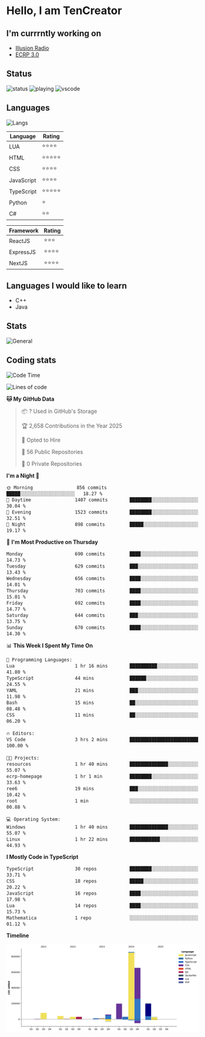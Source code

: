 # Hello, I am TenCreator

## I'm currrntly working on
- [Illusion Radio](https://illusionradio.co.uk/)
- [ECRP 3.0](http://github.com/Emerald-Coast-Roleplay/)

## Status
![status](https://api.statusbadges.me/badge/status/518334475038359555?simple=true&style=for-the-badge)
![playing](https://api.statusbadges.me/badge/playing/518334475038359555?style=for-the-badge)
![vscode](https://api.statusbadges.me/badge/vscode/518334475038359555?style=for-the-badge)

## Languages
![Langs](https://github-readme-stats.vercel.app/api/top-langs/?username=tencreator&layout=compact&theme=radical)


|Language|Rating|
|--------|------|
|LUA|⭐️⭐️⭐️⭐️|
|HTML|⭐️⭐️⭐️⭐️⭐️|
|CSS|⭐️⭐️⭐️⭐️|
|JavaScript|⭐️⭐️⭐️⭐️|
|TypeScript|⭐️⭐️⭐️⭐️⭐️|
|Python|⭐️|
|C#|⭐️⭐️ |

|Framework|Rating|
|--------|------|
|ReactJS|⭐️⭐️⭐|
|ExpressJS|⭐️⭐️⭐️⭐️|
|NextJS|⭐️⭐️⭐⭐️|

## Languages I would like to learn
- C++
- Java

## Stats
![General](https://github-readme-stats.vercel.app/api?username=tencreator&show_icons=true&theme=radical)

## Coding stats

<!--START_SECTION:waka-->
![Code Time](http://img.shields.io/badge/Code%20Time-548%20hrs%2015%20mins-blue)

![Lines of code](https://img.shields.io/badge/From%20Hello%20World%20I%27ve%20Written-2.2%20million%20lines%20of%20code-blue)

**🐱 My GitHub Data** 

> 📦 ? Used in GitHub's Storage 
 > 
> 🏆 2,658 Contributions in the Year 2025
 > 
> 💼 Opted to Hire
 > 
> 📜 56 Public Repositories 
 > 
> 🔑 0 Private Repositories 
 > 
**I'm a Night 🦉** 

```text
🌞 Morning                856 commits         █████░░░░░░░░░░░░░░░░░░░░   18.27 % 
🌆 Daytime                1407 commits        ████████░░░░░░░░░░░░░░░░░   30.04 % 
🌃 Evening                1523 commits        ████████░░░░░░░░░░░░░░░░░   32.51 % 
🌙 Night                  898 commits         █████░░░░░░░░░░░░░░░░░░░░   19.17 % 
```
📅 **I'm Most Productive on Thursday** 

```text
Monday                   690 commits         ████░░░░░░░░░░░░░░░░░░░░░   14.73 % 
Tuesday                  629 commits         ███░░░░░░░░░░░░░░░░░░░░░░   13.43 % 
Wednesday                656 commits         ████░░░░░░░░░░░░░░░░░░░░░   14.01 % 
Thursday                 703 commits         ████░░░░░░░░░░░░░░░░░░░░░   15.01 % 
Friday                   692 commits         ████░░░░░░░░░░░░░░░░░░░░░   14.77 % 
Saturday                 644 commits         ███░░░░░░░░░░░░░░░░░░░░░░   13.75 % 
Sunday                   670 commits         ████░░░░░░░░░░░░░░░░░░░░░   14.30 % 
```


📊 **This Week I Spent My Time On** 

```text
💬 Programming Languages: 
Lua                      1 hr 16 mins        ██████████░░░░░░░░░░░░░░░   41.80 % 
TypeScript               44 mins             ██████░░░░░░░░░░░░░░░░░░░   24.55 % 
YAML                     21 mins             ███░░░░░░░░░░░░░░░░░░░░░░   11.98 % 
Bash                     15 mins             ██░░░░░░░░░░░░░░░░░░░░░░░   08.48 % 
CSS                      11 mins             ██░░░░░░░░░░░░░░░░░░░░░░░   06.20 % 

🔥 Editors: 
VS Code                  3 hrs 2 mins        █████████████████████████   100.00 % 

🐱‍💻 Projects: 
resources                1 hr 40 mins        ██████████████░░░░░░░░░░░   55.07 % 
ecrp-homepage            1 hr 1 min          ████████░░░░░░░░░░░░░░░░░   33.63 % 
ree6                     19 mins             ███░░░░░░░░░░░░░░░░░░░░░░   10.42 % 
root                     1 min               ░░░░░░░░░░░░░░░░░░░░░░░░░   00.88 % 

💻 Operating System: 
Windows                  1 hr 40 mins        ██████████████░░░░░░░░░░░   55.07 % 
Linux                    1 hr 22 mins        ███████████░░░░░░░░░░░░░░   44.93 % 
```

**I Mostly Code in TypeScript** 

```text
TypeScript               30 repos            ████████░░░░░░░░░░░░░░░░░   33.71 % 
CSS                      18 repos            █████░░░░░░░░░░░░░░░░░░░░   20.22 % 
JavaScript               16 repos            ████░░░░░░░░░░░░░░░░░░░░░   17.98 % 
Lua                      14 repos            ████░░░░░░░░░░░░░░░░░░░░░   15.73 % 
Mathematica              1 repo              ░░░░░░░░░░░░░░░░░░░░░░░░░   01.12 % 
```



**Timeline**

![Lines of Code chart](https://raw.githubusercontent.com/tencreator/tencreator/main/assets/bar_graph.png)


<!--END_SECTION:waka-->
